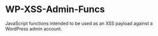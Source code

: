 # WP-XSS-Admin-Funcs
JavaScript functions intended to be used as an XSS payload against a WordPress admin account. 
